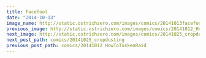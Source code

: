 ```yaml
---
title: Facefool
date: "2014-10-13"
image_name: http://static.ostrichzero.com/images/comics/20141013facefool_website.png
previous_image: http://static.ostrichzero.com/images/comics/20141012_HowToTuskenRaid.png
next_image: http://static.ostrichzero.com/images/comics/20141025_cropdusting.png
next_post_path: comics/20141025_cropdusting
previous_post_path: comics/20141012_HowToTuskenRaid
---
```


